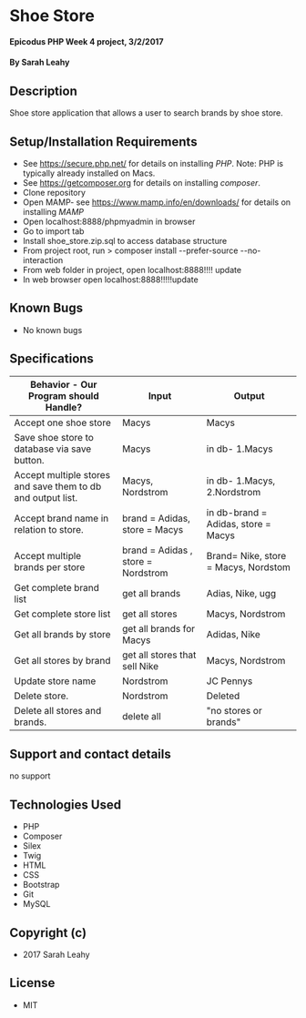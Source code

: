 # Shoe Store

#### Epicodus PHP Week 4 project, 3/2/2017

#### By Sarah Leahy

## Description

Shoe store application that allows a user to search brands by shoe store.

## Setup/Installation Requirements
* See https://secure.php.net/ for details on installing _PHP_.  Note: PHP is typically already installed on Macs.
* See https://getcomposer.org for details on installing _composer_.
* Clone repository
* Open MAMP- see https://www.mamp.info/en/downloads/ for details on installing _MAMP_
* Open localhost:8888/phpmyadmin in browser
* Go to import tab
* Install shoe_store.zip.sql to access database structure
* From project root, run > composer install --prefer-source --no-interaction
* From web folder in project, open localhost:8888!!!! update
* In web browser open localhost:8888!!!!!update

## Known Bugs
* No known bugs

## Specifications

| Behavior - Our Program should Handle?| Input         | Output |      
|---| --- | --- |        
|  Accept one shoe store | Macys | Macys |
|  Save shoe store to database via save button. | Macys  |  in db- 1.Macys|
|  Accept multiple stores and save them to db and output list. | Macys, Nordstrom |  in db- 1.Macys, 2.Nordstrom|
|  Accept brand name in relation to store. | brand = Adidas, store = Macys| in db-brand = Adidas, store = Macys|
|  Accept multiple brands per store | brand = Adidas , store = Nordstrom| Brand= Nike,  store = Macys, Nordstom |
|  Get complete brand list | get all brands   |Adias, Nike, ugg|
|  Get complete store list | get all stores     |Macys, Nordstrom |
|  Get all brands by store|  get all brands for Macys | Adidas, Nike|
|  Get all stores by brand|  get all stores that sell Nike| Macys, Nordstrom|
|  Update store name | Nordstrom   |JC Pennys |
|  Delete store. | Nordstrom |  Deleted|
|  Delete all stores and brands. | delete all |  "no stores or brands"|


## Support and contact details
no support

## Technologies Used
* PHP
* Composer
* Silex
* Twig
* HTML
* CSS
* Bootstrap
* Git
* MySQL

## Copyright (c)
* 2017 Sarah Leahy

## License
* MIT
